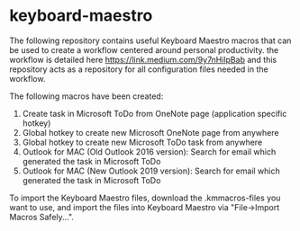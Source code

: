# keyboard-maestro

The following repository contains useful Keyboard Maestro macros that can be used to create a workflow centered around personal productivity. the workflow is detailed here https://link.medium.com/9y7nHilpBab and this repository acts as a repository for all configuration files needed in the workflow.

The following macros have been created:

1. Create task in Microsoft ToDo from OneNote page (application specific hotkey)
2. Global hotkey to create new Microsoft OneNote page from anywhere
3. Global hotkey to create new Microsoft ToDo task from anywhere
4. Outlook for MAC (Old Outlook 2016 version): Search for email which generated the task in Microsoft ToDo
5. Outlook for MAC (New Outlook 2019 version): Search for email which generated the task in Microsoft ToDo

To import the Keyboard Maestro files, download the .kmmacros-files you want to use, and import the files into Keyboard Maestro via "File->Import Macros Safely...".
